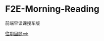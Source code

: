 # F2E-Morning-Reading
前端早读课搜车版

[往期回顾==>](https://github.com/souche/F2E-Morning-Reading/issues?q=is%3Aissue+is%3Aclosed)
